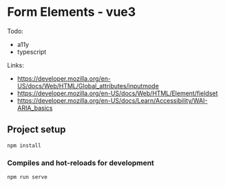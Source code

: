 # Form Elements - vue3 

Todo:
- a11y
- typescript



Links:
- https://developer.mozilla.org/en-US/docs/Web/HTML/Global_attributes/inputmode
- https://developer.mozilla.org/en-US/docs/Web/HTML/Element/fieldset
- https://developer.mozilla.org/en-US/docs/Learn/Accessibility/WAI-ARIA_basics

## Project setup
```
npm install
```

### Compiles and hot-reloads for development
```
npm run serve
```